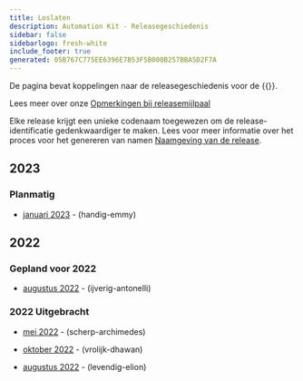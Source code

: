 ```yaml
---
title: Loslaten
description: Automation Kit - Releasegeschiedenis
sidebar: false
sidebarlogo: fresh-white
include_footer: true
generated: 05B767C775EE6396E7B53F5B000B257BBA5D2F7A
---
```


De pagina bevat koppelingen naar de releasegeschiedenis voor de {{<product-name>}}.

Lees meer over onze [Opmerkingen bij releasemijlpaal](/nl/releases/milestones)

Elke release krijgt een unieke codenaam toegewezen om de release-identificatie gedenkwaardiger te maken. Lees voor meer informatie over het proces voor het genereren van namen [Naamgeving van de release](/nl/releases/naming).

## 2023

### Planmatig

- [januari 2023](/nl/releases/january-2023) - (handig-emmy)

## 2022

### Gepland voor 2022

- [augustus 2022](/nl/releases/december-2022) - (ijverig-antonelli)

### 2022 Uitgebracht

- [mei 2022](/nl/releases/november-2022) - (scherp-archimedes)

- [oktober 2022](/nl/releases/october-2022) - (vrolijk-dhawan)

- [augustus 2022](/nl/releases/september-2022) - (levendig-elion)
